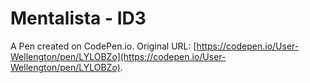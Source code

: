 # Mentalista - ID3

A Pen created on CodePen.io. Original URL: [https://codepen.io/User-Wellengton/pen/LYLOBZo](https://codepen.io/User-Wellengton/pen/LYLOBZo).


